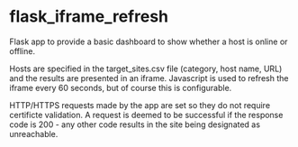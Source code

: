 # flask_iframe_refresh

Flask app to provide a basic dashboard to show whether a host is online or offline.

Hosts are specified in the target_sites.csv file (category, host name, URL) and the results are presented in an iframe. Javascript is used to refresh the iframe every 60 seconds, but of course this is configurable.

HTTP/HTTPS requests made by the app are set so they do not require certificte validation. A request is deemed to be successful if the response code is 200 - any other code results in the site being designated as unreachable.
